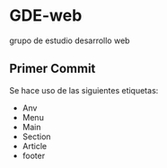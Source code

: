 # GDE-web
grupo de estudio desarrollo web

## Primer Commit
Se hace uso de las siguientes etiquetas:
- Anv
- Menu
- Main
- Section
- Article
- footer